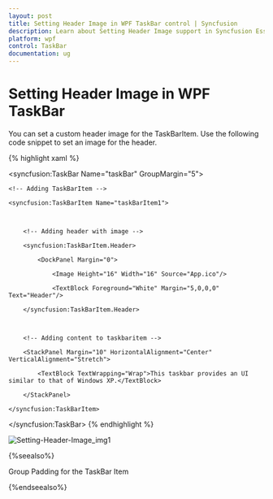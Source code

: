 ```yaml
---
layout: post
title: Setting Header Image in WPF TaskBar control | Syncfusion
description: Learn about Setting Header Image support in Syncfusion Essential Studio WPF TaskBar control, its elements and more.
platform: wpf
control: TaskBar
documentation: ug
---
```


# Setting Header Image in WPF TaskBar

You can set a custom header image for the TaskBarItem. Use the following code snippet to set an image for the header.

{% highlight xaml %}



<!-- Adding TaskBar that have group orientation as horizontal -->

<syncfusion:TaskBar Name="taskBar" GroupMargin="5">



    <!-- Adding TaskBarItem -->

    <syncfusion:TaskBarItem Name="taskBarItem1">



        <!-- Adding header with image -->

        <syncfusion:TaskBarItem.Header>

            <DockPanel Margin="0">

                <Image Height="16" Width="16" Source="App.ico"/>

                <TextBlock Foreground="White" Margin="5,0,0,0" 												Text="Header"/>				

</DockPanel>

        </syncfusion:TaskBarItem.Header>



        <!-- Adding content to taskbaritem -->

        <StackPanel Margin="10" HorizontalAlignment="Center" 											VerticalAlignment="Stretch">

            <TextBlock TextWrapping="Wrap">This taskbar provides an UI similar to that of Windows XP.</TextBlock>

        </StackPanel>

    </syncfusion:TaskBarItem>

</syncfusion:TaskBar>
{% endhighlight %}


![Setting-Header-Image_img1](Setting-Header-Image_images/Setting-Header-Image_img1.jpeg)




{%seealso%}

Group Padding for the TaskBar Item

{%endseealso%}

